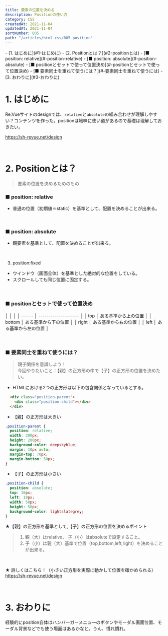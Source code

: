 ```yaml
---
title: 要素の位置を決める
description: Positionの使い方
category: CSS
createdAt: 2021-11-04
updatedAt: 2021-11-04
sortNumber: 005
path: "/articles/html_css/005_position"
---
```


<nuxt-content-wrapper>
- [1. はじめに](#1-はじめに)
- [2. Positionとは？](#2-positionとは)
    - [■ position: relative](#-position-relative)
    - [■ position: absolute](#-position-absolute)
    - [■ positionとセットで使って位置決め](#-positionとセットで使って位置決め)
    - [■ 要素同士を重ねて使うには？](#-要素同士を重ねて使うには)
- [3. おわりに](#3-おわりに)

<br>

# 1. はじめに
Re:Vueサイトのdesignでは、`relative`と`absolute`の組み合わせが理解しやすい？コンテンツを作った。positionは地味に使い道があるので基礎は理解しておきたい。

https://sh-revue.net/design

<br>


# 2. Positionとは？
> 要素の位置を決めるためのもの

### ■ position: relative
- 普通の位置（初期値＝static）を基準として、配置を決めることが出来る。

<br>

### ■ position: absolute
- 親要素を基準として、配置を決めることが出来る。

<br>

3. position:fixed
- ウインドウ（画面全体）を基準とした絶対的な位置をしている。
- スクロールしても同じ位置に固定する。

<br>

### ■ positionとセットで使って位置決め
  │        │                      │
  │ ------ │ -------------------- │
  │ top    │ ある基準から上の位置 │
  │ bottom │ ある基準から下の位置 │
  │ right  │ ある基準から右の位置 │
  │ left   │ ある基準から左の位置 │

<br>

### ■ 要素同士を重ねて使うには？
> 親子関係を意識しよう！
<br> 今回やりたいこと：【親】の正方形の中で【子】の正方形の位置を決めたい。
-  HTMLにおける2つの正方形は以下の包含関係となっているとする。

```html
  <div class="position-parent">
    <div class="position-child"></div>
  </div>
```

- 【親】の正方形は大きい
```css
.position-parent {
  position: relative;
  width: 200px;
  height: 200px;
  background-color: deepskyblue;
  margin: 10px auto;
  margin-top: 70px;
  margin-bottom: 50px;
}
```

- 【子】の正方形は小さい
```css
.position-child {
  position: absolute;
  top: 10px;
  left: 10px;
  width: 50px;
  height: 50px;
  background-color: lightslategrey;
}
```

★【親】の正方形を基準として,【子】の正方形の位置を決めるポイント
> 1. 親（大）はrelative、 子（小）はabsoluteで設定すること。
> 2. 子（小）は親（大）基準で位置（top,bottom,left,right）を決めることが出来る。

<br>

★ 詳しくはこちら！（小さい正方形を実際に動かして位置を確かめられる）
https://sh-revue.net/design

<br>

# 3. おわりに
経験的にposition自体はハンバーガーメニュ―のボタンやモーダル画面位置、モーダル背景などでも使う場面はあるかなと。うん、慣れ慣れ。

</nuxt-content-wrapper>
